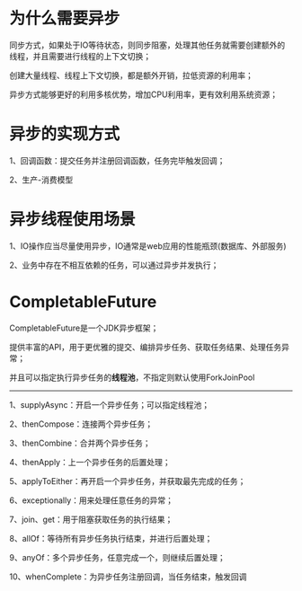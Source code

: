# 为什么需要异步

同步方式，如果处于IO等待状态，则同步阻塞，处理其他任务就需要创建额外的线程，并且需要进行线程的上下文切换；

创建大量线程、线程上下文切换，都是额外开销，拉低资源的利用率；

异步方式能够更好的利用多核优势，增加CPU利用率，更有效利用系统资源；

# 异步的实现方式

1、回调函数：提交任务并注册回调函数，任务完毕触发回调；

2、生产-消费模型

# 异步线程使用场景

1、IO操作应当尽量使用异步，IO通常是web应用的性能瓶颈(数据库、外部服务)

2、业务中存在不相互依赖的任务，可以通过异步并发执行；

# CompletableFuture

CompletableFuture是一个JDK异步框架；

提供丰富的API，用于更优雅的提交、编排异步任务、获取任务结果、处理任务异常；

并且可以指定执行异步任务的**线程池**，不指定则默认使用ForkJoinPool

---

1、supplyAsync：开启一个异步任务；可以指定线程池；

2、thenCompose：连接两个异步任务；

3、thenCombine：合并两个异步任务；

4、thenApply：上一个异步任务的后置处理；

5、applyToEither：再开启一个异步任务，并获取最先完成的任务；

6、exceptionally：用来处理任意任务的异常；

7、join、get：用于阻塞获取任务的执行结果；

8、allOf：等待所有异步任务执行结束，并进行后置处理；

9、anyOf：多个异步任务，任意完成一个，则继续后置处理；

10、whenComplete：为异步任务注册回调，当任务结束，触发回调
